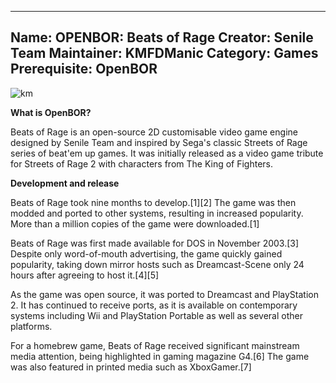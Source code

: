 -----------------------
Name: OPENBOR: Beats of Rage
Creator: Senile Team
Maintainer: KMFDManic
Category: Games
Prerequisite: OpenBOR
-----------------------
![km](https://i.imgur.com/3IwylZX.png)

**What is OpenBOR?**

Beats of Rage is an open-source 2D customisable video game engine designed by Senile Team and inspired by
Sega's classic Streets of Rage series of beat'em up games. It was initially released as a video game tribute
for Streets of Rage 2 with characters from The King of Fighters.

**Development and release**

Beats of Rage took nine months to develop.[1][2] The game was then modded and ported to other systems, resulting
in increased popularity. More than a million copies of the game were downloaded.[1]

Beats of Rage was first made available for DOS in November 2003.[3] Despite only word-of-mouth advertising, the 
game quickly gained popularity, taking down mirror hosts such as Dreamcast-Scene only 24 hours after agreeing to host it.[4][5]

As the game was open source, it was ported to Dreamcast and PlayStation 2. It has continued to receive ports, as it is
available on contemporary systems including Wii and PlayStation Portable as well as several other platforms.

For a homebrew game, Beats of Rage received significant mainstream media attention, being highlighted in gaming 
magazine G4.[6] The game was also featured in printed media such as XboxGamer.[7]
